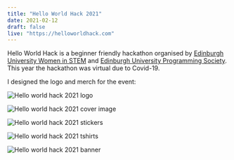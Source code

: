 ```yaml
---
title: "Hello World Hack 2021"
date: 2021-02-12
draft: false
live: "https://helloworldhack.com"
---
```


Hello World Hack is a beginner friendly hackathon organised by [Edinburgh University Women in STEM](https://www.euwistem.com/) and [Edinburgh University Programming Society](https://ediprogsoc.co.uk/). This year the hackathon was virtual due to Covid-19.

I designed the logo and merch for the event:

![Hello world hack 2021 logo](/hello-world-hack/logo-2021.png)

![Hello world hack 2021 cover image](/hello-world-hack/cover-2021.png)

![Hello world hack 2021 stickers](/hello-world-hack/stickers-2021.png)

![Hello world hack 2021 tshirts](/hello-world-hack/tshirts-2021.png)

![Hello world hack 2021 banner](/hello-world-hack/banner-2021.png)
